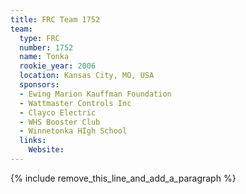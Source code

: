 ```yaml
---
title: FRC Team 1752
team:
  type: FRC
  number: 1752
  name: Tonka
  rookie_year: 2006
  location: Kansas City, MO, USA
  sponsors:
  - Ewing Marion Kauffman Foundation
  - Wattmaster Controls Inc
  - Clayco Electric
  - WHS Booster Club
  - Winnetonka HIgh School
  links:
    Website:
---
```


{% include remove_this_line_and_add_a_paragraph %}